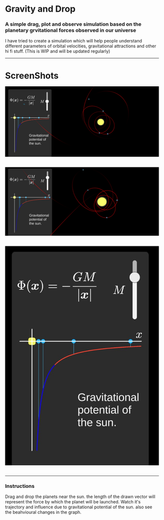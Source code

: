 # Gravity and Drop
### A simple drag, plot and observe simulation based on the planetary grvitational forces observed in our universe
I have tried to create a simulation which will help people understand different parameters of orbital velocities, gravitational attractions and other hi fi stuff. (This is WIP and will be updated regularly)
<hr>

# ScreenShots
<p align="center">
<img src="Screenshot 2022-04-04 223933.jpg"> &nbsp&nbsp&nbsp&nbsp
</p>
<p align="center">
<img src="Screenshot 2022-04-04 224024.jpg"> &nbsp&nbsp&nbsp&nbsp
</p>
<p align="center">
<img src="Screenshot 2022-04-04 224045.jpg"> &nbsp&nbsp&nbsp&nbsp
</p>
<hr>


### Instructions
Drag and drop the planets near the sun.
the length of the drawn vector will represent the force by which the planet will be launched.
Watch it's trajectory and influence due to gravitational potential of the sun.
also see the beahvioural changes in the graph.

